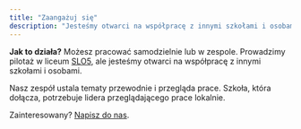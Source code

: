 ```yaml
---
title: "Zaangażuj się"
description: "Jesteśmy otwarci na współpracę z innymi szkołami i osobami."
---
```


**Jak to działa?** Możesz pracować samodzielnie lub w zespole. Prowadzimy pilotaż w liceum [SLO5](https://slo5.edu.pl), ale jesteśmy otwarci na współpracę z innymi szkołami i osobami. 

Nasz zespół ustala tematy przewodnie i przegląda prace. Szkoła, która dołącza, potrzebuje lidera przeglądającego prace lokalnie.

Zainteresowany? [Napisz do nas](mailto:edutransformer@slo5.edu.pl).